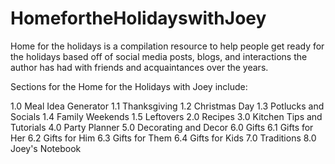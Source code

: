 # HomefortheHolidayswithJoey
Home for the holidays is a compilation resource to help people get ready for the holidays based off of social media posts, blogs, and interactions the author has had with friends and acquaintances over the years.

Sections for the Home for the Holidays with Joey include:

1.0 Meal Idea Generator
1.1 Thanksgiving
1.2 Christmas Day
1.3 Potlucks and Socials
1.4 Family Weekends
1.5 Leftovers
2.0 Recipes
3.0 Kitchen Tips and Tutorials
4.0 Party Planner
5.0 Decorating and Decor
6.0 Gifts
6.1 Gifts for Her
6.2 Gifts for Him
6.3 Gifts for Them
6.4 Gifts for Kids
7.0 Traditions
8.0 Joey's Notebook
